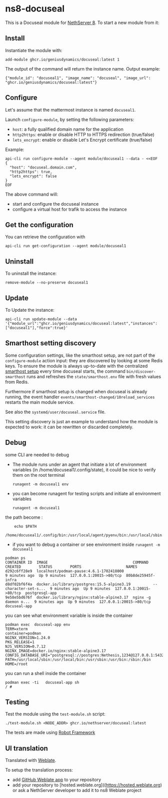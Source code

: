 # ns8-docuseal

This is a Docuseal module for [NethServer 8](https://github.com/NethServer/ns8-core).
To start a new module from it:

## Install

Instantiate the module with:

    add-module ghcr.io/geniusdynamics/docuseal:latest 1

The output of the command will return the instance name.
Output example:

    {"module_id": "docuseal1", "image_name": "docuseal", "image_url": "ghcr.io/geniusdynamics/docuseal:latest"}

## Configure

Let's assume that the mattermost instance is named `docuseal1`.

Launch `configure-module`, by setting the following parameters:
- `host`: a fully qualified domain name for the application
- `http2https`: enable or disable HTTP to HTTPS redirection (true/false)
- `lets_encrypt`: enable or disable Let's Encrypt certificate (true/false)


Example:

```
api-cli run configure-module --agent module/docuseal1 --data - <<EOF
{
  "host": "docuseal.domain.com",
  "http2https": true,
  "lets_encrypt": false
}
EOF
```

The above command will:
- start and configure the docuseal instance
- configure a virtual host for trafik to access the instance

## Get the configuration
You can retrieve the configuration with

```
api-cli run get-configuration --agent module/docuseal1
```

## Uninstall

To uninstall the instance:

    remove-module --no-preserve docuseal1

## Update

To Update the instance:

    api-cli run update-module --data '{"module_url":"ghcr.io/geniusdynamics/docuseal:latest","instances":["docuseal1"],"force":true}'

## Smarthost setting discovery

Some configuration settings, like the smarthost setup, are not part of the
`configure-module` action input: they are discovered by looking at some
Redis keys.  To ensure the module is always up-to-date with the
centralized [smarthost
setup](https://nethserver.github.io/ns8-core/core/smarthost/) every time
docuseal starts, the command `bin/discover-smarthost` runs and refreshes
the `state/smarthost.env` file with fresh values from Redis.

Furthermore if smarthost setup is changed when docuseal is already
running, the event handler `events/smarthost-changed/10reload_services`
restarts the main module service.

See also the `systemd/user/docuseal.service` file.

This setting discovery is just an example to understand how the module is
expected to work: it can be rewritten or discarded completely.

## Debug

some CLI are needed to debug

- The module runs under an agent that initiate a lot of environment variables (in /home/docuseal1/.config/state), it could be nice to verify them
on the root terminal

    `runagent -m docuseal1 env`

- you can become runagent for testing scripts and initiate all environment variables
  
    `runagent -m docuseal1`

 the path become : 
```
    echo $PATH
    /home/docuseal1/.config/bin:/usr/local/agent/pyenv/bin:/usr/local/sbin:/usr/local/bin:/usr/sbin:/usr/bin:/usr/
```

- if you want to debug a container or see environment inside
 `runagent -m docuseal1`
 ```
podman ps
CONTAINER ID  IMAGE                                      COMMAND               CREATED        STATUS        PORTS                    NAMES
d292c6ff28e9  localhost/podman-pause:4.6.1-1702418000                          9 minutes ago  Up 9 minutes  127.0.0.1:20015->80/tcp  80b8de25945f-infra
d8df02bf6f4a  docker.io/library/postgres:15.5-alpine3.19          --character-set-s...  9 minutes ago  Up 9 minutes  127.0.0.1:20015->80/tcp  postgresql-app
9e58e5bd676f  docker.io/library/nginx:stable-alpine3.17  nginx -g daemon o...  9 minutes ago  Up 9 minutes  127.0.0.1:20015->80/tcp  docuseal-app
```

you can see what environment variable is inside the container
```
podman exec  docuseal-app env
TERM=xterm
container=podman
NGINX_VERSION=1.24.0
PKG_RELEASE=1
NJS_VERSION=0.7.12
NGINX_IMAGE=docker.io/nginx:stable-alpine3.17
CONFIG_DATABASE_URI="postgresql://postgres:Nethesis,1234@127.0.0.1:5432/toto"
PATH=/usr/local/sbin:/usr/local/bin:/usr/sbin:/usr/bin:/sbin:/bin
HOME=/root
```

you can run a shell inside the container

```
podman exec -ti   docuseal-app sh
/ # 
```
## Testing

Test the module using the `test-module.sh` script:


    ./test-module.sh <NODE_ADDR> ghcr.io/nethserver/docuseal:latest

The tests are made using [Robot Framework](https://robotframework.org/)

## UI translation

Translated with [Weblate](https://hosted.weblate.org/projects/ns8/).

To setup the translation process:

- add [GitHub Weblate app](https://docs.weblate.org/en/latest/admin/continuous.html#github-setup) to your repository
- add your repository to [hosted.weblate.org]((https://hosted.weblate.org) or ask a NethServer developer to add it to ns8 Weblate project
